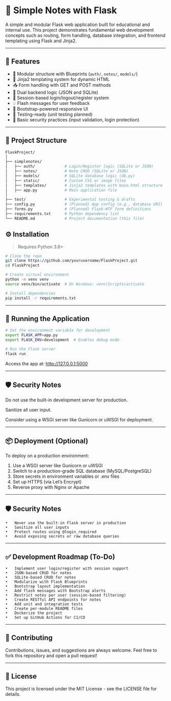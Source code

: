 # 🐍 Simple Notes with Flask

A simple and modular Flask web application built for educational and internal use. This project demonstrates fundamental web development concepts such as routing, form handling, database integration, and frontend templating using Flask and Jinja2.

---

## 🚀 Features

- 🧩 Modular structure with Blueprints (`auth/`, `notes/`, `models/`)
- 📄 Jinja2 templating system for dynamic HTML
- 📥 Form handling with GET and POST methods
- 💾 Dual backend logic (JSON and SQLite)
- 🧰 Session-based login/logout/register system
- 💡 Flash messages for user feedback
- 🎨 Bootstrap-powered responsive UI
- 🧪 Testing-ready (unit testing planned)
- 🔐 Basic security practices (input validation, login protection)

---

## 📁 Project Structure

```bash
FlaskProject/
│
├── simplenotes/             
│   ├── auth/             # Login/Register logic (SQLite or JSON)
│   ├── notes/            # Note CRUD (SQLite or JSON)
│   ├── models/           # SQLite database logic (db.py)
│   ├── static/           # Custom CSS or image files
│   ├── templates/        # Jinja2 templates with base.html structure
│   ├── app.py            # Main application file
│
├── test/                 # Experimental testing & drafts
├── config.py             # (Planned) App config (e.g., database URI)
├── forms.py              # (Planned) Flask-WTF form definitions
├── requirements.txt      # Python dependency list
└── README.md             # Project documentation (this file)
```

## ⚙️ Installation

> Requires Python 3.8+

```bash
# Clone the repo
git clone https://github.com/yourusername/FlaskProject.git
cd FlaskProject

# Create virtual environment
python -m venv venv
source venv/bin/activate  # On Windows: venv\Scripts\activate

# Install dependencies
pip install -r requirements.txt
```

---

## 🧪 Running the Application

```bash
# Set the environment variable for development
export FLASK_APP=app.py
export FLASK_ENV=development  # Enables debug mode

# Run the Flask server
flask run
```

Access the app at: http://127.0.0.1:5000

---

## 🛡️ Security Notes

Do not use the built-in development server for production.

Sanitize all user input.

Consider using a WSGI server like Gunicorn or uWSGI for deployment.

---

## 📦 Deployment (Optional)

To deploy on a production environment:
1. Use a WSGI server like Gunicorn or uWSGI  
2. Switch to a production-grade SQL database (MySQL/PostgreSQL)  
3. Store secrets in environment variables or .env files  
4. Set up HTTPS (via Let’s Encrypt)  
5. Reverse proxy with Nginx or Apache  

---

## 🛡️ Security Notes
	•	Never use the built-in Flask server in production
	•	Sanitize all user inputs
	•	Protect routes using @login_required
	•	Avoid exposing secrets or raw database queries

---

## ✅ Development Roadmap (To-Do)
	•	Implement user login/register with session support
	•	JSON-based CRUD for notes
	•	SQLite-based CRUD for notes
	•	Modularize with Flask Blueprints
	•	Bootstrap layout implementation
	•	Add flash messages with Bootstrap alerts
	•	Restrict notes per user (session-based filtering)
	•	Create RESTful API endpoints for notes
	•	Add unit and integration tests
	•	Create per-module README files
	•	Dockerize the project
	•	Set up GitHub Actions for CI/CD

---

## 🤝 Contributing

Contributions, issues, and suggestions are always welcome.
Feel free to fork this repository and open a pull request!

---

## 📄 License

This project is licensed under the MIT License - see the LICENSE file for details.

